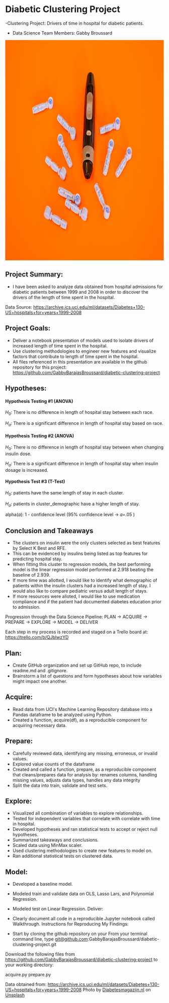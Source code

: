 # Diabetic Clustering Project
-Clustering Project: Drivers of time in hospital for diabetic patients.

- Data Science Team Members: Gabby Broussard

<img src='unsplash.jpg' style = 'width:1100px;height:700px'/>

## Project Summary:
- I have been asked to analyze data obtained from hospital admissions for diabetic patients between 1999 and 2008 in order to discover the drivers of the length of time spent in the hospital.


Data Source: https://archive.ics.uci.edu/ml/datasets/Diabetes+130-US+hospitals+for+years+1999-2008

## Project Goals:
- Deliver a notebook presentation of models used to isolate drivers of increased length of time spent in the hospital.
- Use clustering methodologies to engineer new features and visualize factors that contribute to length of time spent in the hospital. 
- All files referenced in this presentation are available in the github repository for this project: https://github.com/GabbyBarajasBroussard/diabetic-clustering-project

## Hypotheses:

#### Hypothesis Testing #1 (ANOVA)
$H_0$: There is no difference in length of hospital stay between each race.

$H_a$: There is a significant difference in length of hospital stay based on race.

#### Hypothesis Testing #2 (ANOVA)
$H_0$: There is no difference in length of hospital stay between when changing insulin dose.

$H_a$: There is a significant difference in length of hospital stay when insulin dosage is increased.

#### Hypothesis Test #3 (T-Test) <br>
$H_0$: patients have the same length of stay in each  cluster.

$H_a$: patients in cluster_demographic have a higher length of stay.



alpha(𝛼): 1 - confidence level (95% confidence level -> 𝛼=.05 )

## Conclusion and Takeaways
- The clusters on insulin were the only clusters selected as best features by Select K Best and RFE.
- This can be evidenced by insulins being listed as top features for predicting hospital stay.
- When fitting this cluster to regression models, the best performing model is the linear regression model performed at 2.918 beating the baseline of 2.939.
- If more time was allotted, I would like to identify what demographic of patients within the insulin clusters had a increased length of stay. I would also like to compare pediatric versus adult length of stays.
- If more resources were alloted, I would like to use medication compliance and if the patient had documented diabetes education prior to admission.


Progression through the Data Science Pipeline:
PLAN -> ACQUIRE -> PREPARE -> EXPLORE -> MODEL -> DELIVER

Each step in my process is recorded and staged on a Trello board at: https://trello.com/b/QJblwzYD

## Plan:

- Create GitHub organization and set up GitHub repo, to include readme.md and .gitignore.
- Brainstorm a list of questions and form hypotheses about how variables might impact one another.
## Acquire:

- Read data from UCI's Machine Learning Repository database into a Pandas dataframe to be analyzed using Python.
- Created a function, acquire(df), as a reproducible component for acquiring necessary data.


## Prepare:

- Carefully reviewed data, identifying any missing, erroneous, or invalid values.
- Explored value counts of the dataframe
- Created and called a function, prepare, as a reproducible component that cleans/prepares data for analysis by: renames columns, handling missing values, adjusts data types, handles any data integrity
- Split the data into train, validate and test sets.
## Explore:

- Visualized all combination of variables to explore relationships.
- Tested for independent variables that correlate with correlate with time in hospital.
- Developed hypotheses and ran statistical tests to accept or reject null hypotheses.
- Summarized takeaways and conclusions.
- Scaled data using MinMax scaler.
- Used clustering methodologies to create new features to model on.
- Ran additional statistical tests on clustered data.
## Model:

- Developed a baseline model.
- Modeled train and validate data on OLS, Lasso Lars, and Polynomial Regression.
- Modeled test on Linear Regression.
Deliver:

- Clearly document all code in a reproducible Jupyter notebook called Walkthrough.
Instructions for Reproducing My Findings:
- Start by cloning the github repository on your From your terminal command line, type git@github.com:GabbyBarajasBroussard/diabetic-clustering-project.git

Download the following files from https://github.com/GabbyBarajasBroussard/diabetic-clustering-project to your working directory:

acquire.py
prepare.py


Data obtained from: https://archive.ics.uci.edu/ml/datasets/Diabetes+130-US+hospitals+for+years+1999-2008
Photo by <a href="https://unsplash.com/@diabetesmagazijn?utm_source=unsplash&utm_medium=referral&utm_content=creditCopyText">Diabetesmagazijn.nl</a> on <a href="https://unsplash.com/s/photos/diabetes?utm_source=unsplash&utm_medium=referral&utm_content=creditCopyText">Unsplash</a>
  
